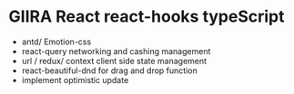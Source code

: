 # GIIRA React react-hooks typeScript
* antd/ Emotion-css 
* react-query  networking and cashing management
* url / redux/ context   client side state management
* react-beautiful-dnd   for drag and drop function
* implement optimistic update 
